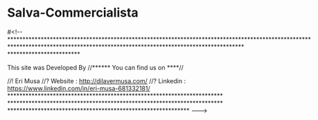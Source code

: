 # Salva-Commercialista
#<!--**********************************************************************************************************************************************************************************************************

This site was Developed By //****** You can find us on ****//

//! Eri Musa //? Website : http://dilavermusa.com/ //? Linkedin : https://www.linkedin.com/in/eri-musa-681332181/ ********************************************************************************************************************************************************************************************************** --->

